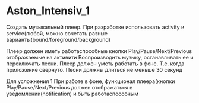 # Aston_Intensiv_1

Создать музыкальный плеер. При разработке использовать activity и service(любой, можно сочетать разные варианты(bound/foreground/background) 

Плеер должен иметь работаспособные кнопки Play/Pause/Next/Previous отображаемые на активити
Воспроизводить музыку, останавливать ее и переключать песни. Плеер должен уметь работать в фоне. Т.е. когда приложение свернуто. Песни должны длиться не меньше 30 секунд

Для усложнения 1 При работе в фоне, функционал плеера(кнопки Play/Pause/Next/Previous должен отображаться в уведомлении(notification) и  быть работаспособным
